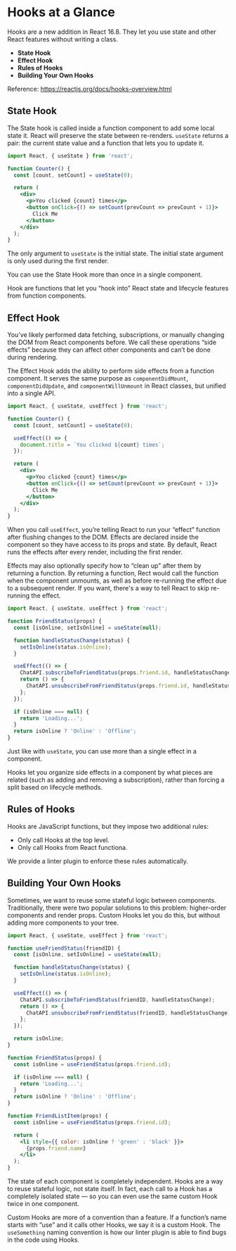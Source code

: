 # Hooks at a Glance

Hooks are a new addition in React 16.8. They let you use state and other React features without writing a class.

- **State Hook**
- **Effect Hook**
- **Rules of Hooks**
- **Building Your Own Hooks**

Reference: https://reactjs.org/docs/hooks-overview.html

## State Hook

The State hook is called inside a function component to add some local state it. React will preserve the state between re-renders. `useState` returns a pair: the current state value and a function that lets you to update it.

```jsx
import React, { useState } from 'react';

function Counter() {
  const [count, setCount] = useState(0);

  return (
    <div>
      <p>You clicked {count} times</p>
      <button onClick={() => setCount(prevCount => prevCount + 1)}>
        Click Me
      </button>
    </div>
  );
}
```

The only argument to `useState` is the initial state. The initial state argument is only used during the first render.

You can use the State Hook more than once in a single component.

Hook are functions that let you “hook into” React state and lifecycle features from function components.

## Effect Hook

You’ve likely performed data fetching, subscriptions, or manually changing the DOM from React components before. We call these operations “side effects” because they can affect other components and can’t be done during rendering.

The Effect Hook adds the ability to perform side effects from a function component. It serves the same purpose as `componentDidMount`, `componentDidUpdate`, and `componentWillUnmount` in React classes, but unified into a single API.

```jsx
import React, { useState, useEffect } from 'react';

function Counter() {
  const [count, setCount] = useState(0);

  useEffect(() => {
    document.title = `You clicked ${count} times`;
  });

  return (
    <div>
      <p>You clicked {count} times</p>
      <button onClick={() => setCount(prevCount => prevCount + 1)}>
        Click Me
      </button>
    </div>
  );
}
```

When you call `useEffect`, you’re telling React to run your “effect” function after flushing changes to the DOM. Effects are declared inside the component so they have access to its props and state. By default, React runs the effects after every render, including the first render.

Effects may also optionally specify how to “clean up” after them by returning a function. By returning a function, Rect would call the function when the component unmounts, as well as before re-running the effect due to a subsequent render. If you want, there's a way to tell React to skip re-running the effect.

```jsx
import React, { useState, useEffect } from 'react';

function FriendStatus(props) {
  const [isOnline, setIsOnline] = useState(null);

  function handleStatusChange(status) {
    setIsOnline(status.isOnline);
  }

  useEffect(() => {
    ChatAPI.subscribeToFriendStatus(props.friend.id, handleStatusChange);
    return () => {
      ChatAPI.unsubscribeFromFriendStatus(props.friend.id, handleStatusChange);
    };
  });

  if (isOnline === null) {
    return 'Loading...';
  }
  return isOnline ? 'Online' : 'Offline';
}
```

Just like with `useState`, you can use more than a single effect in a component.

Hooks let you organize side effects in a component by what pieces are related (such as adding and removing a subscription), rather than forcing a split based on lifecycle methods.

## Rules of Hooks

Hooks are JavaScript functions, but they impose two additional rules:

- Only call Hooks at the top level.
- Only call Hooks from React functiona.

We provide a linter plugin to enforce these rules automatically.

## Building Your Own Hooks

Sometimes, we want to reuse some stateful logic between components. Traditionally, there were two popular solutions to this problem: higher-order components and render props. Custom Hooks let you do this, but without adding more components to your tree.

```jsx
import React, { useState, useEffect } from 'react';

function useFriendStatus(friendID) {
  const [isOnline, setIsOnline] = useState(null);

  function handleStatusChange(status) {
    setIsOnline(status.isOnline);
  }

  useEffect(() => {
    ChatAPI.subscribeToFriendStatus(friendID, handleStatusChange);
    return () => {
      ChatAPI.unsubscribeFromFriendStatus(friendID, handleStatusChange);
    };
  });

  return isOnline;
}
```

```jsx
function FriendStatus(props) {
  const isOnline = useFriendStatus(props.friend.id);

  if (isOnline === null) {
    return 'Loading...';
  }
  return isOnline ? 'Online' : 'Offline';
}
```

```jsx
function FriendListItem(props) {
  const isOnline = useFriendStatus(props.friend.id);

  return (
    <li style={{ color: isOnline ? 'green' : 'black' }}>
      {props.friend.name}
    </li>
  );
}
```

The state of each component is completely independent. Hooks are a way to reuse stateful logic, not state itself. In fact, each call to a Hook has a completely isolated state — so you can even use the same custom Hook twice in one component.

Custom Hooks are more of a convention than a feature. If a function’s name starts with ”use” and it calls other Hooks, we say it is a custom Hook. The `useSomething` naming convention is how our linter plugin is able to find bugs in the code using Hooks.